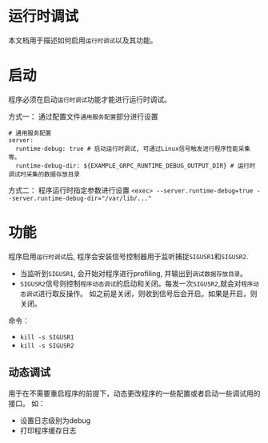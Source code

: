 # 运行时调试
   本文档用于描述如何启用`运行时调试`以及其功能。

# 启动
程序必须在启动`运行时调试`功能才能进行运行时调试。

方式一： 通过配置文件`通用服务配置`部分进行设置
```
# 通用服务配置
server:
  runtime-debug: true # 启动运行时调试, 可通过Linux信号触发进行程序性能采集等。
  runtime-debug-dir: ${EXAMPLE_GRPC_RUNTIME_DEBUG_OUTPUT_DIR} # 运行时调试时采集的数据存放目录
```

方式二： 程序运行时指定参数进行设置
`<exec> --server.runtime-debug=true --server.runtime-debug-dir="/var/lib/..."`

# 功能
程序启用`运行时调试`后, 程序会安装信号控制器用于监听捕捉`SIGUSR1`和`SIGUSR2`. 

* 当监听到`SIGUSR1`, 会开始对程序进行profiling, 并输出到`调试数据存放目录`。
* `SIGUSR2`信号则控制`程序动态调试`的启动和关闭。每发一次`SIGUSR2`,就会对`程序动态调试`进行取反操作。
    如之前是关闭，则收到信号后会开启。如果是开启，则关闭。

命令：
* `kill -s SIGUSR1` 
* `kill -s SIGUSR2`

## 动态调试
用于在不需要重启程序的前提下，动态更改程序的一些配置或者启动一些调试用的接口。
如：
* 设置日志级别为debug
* 打印程序缓存日志


